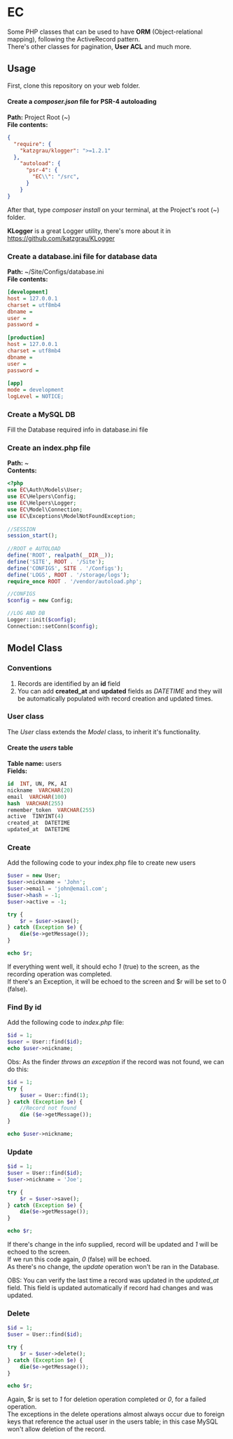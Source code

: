 # EC
Some PHP classes that can be used to have **ORM** (Object-relational mapping), following the ActiveRecord pattern.  
There's other classes for pagination, **User ACL** and much more.

## Usage
First, clone this repository on your web folder.

#### Create a *composer.json* file for PSR-4 autoloading
**Path:** Project Root (~)  
**File contents:**
```json
{
  "require": {  
    "katzgrau/klogger": ">=1.2.1"  
  },
    "autoload": {  
      "psr-4": {  
        "EC\\": "/src",  
      }  
    }  
}  
```

After that, type *composer install* on your terminal, at the Project's root (~) folder.  

**KLogger** is a great Logger utility, there's more about it in https://github.com/katzgrau/KLogger  

### Create a database.ini file for database data  
**Path:** ~/Site/Configs/database.ini  
**File contents:**  
```ini
[development]  
host = 127.0.0.1  
charset = utf8mb4  
dbname =  
user =  
password =  
  
[production]  
host = 127.0.0.1  
charset = utf8mb4  
dbname =  
user =  
password =  
  
[app]  
mode = development  
logLevel = NOTICE;  
```
### Create a MySQL DB  
Fill the Database required info in database.ini file  

### Create an index.php file  
**Path:** ~  
**Contents:**
```PHP
<?php
use EC\Auth\Models\User;  
use EC\Helpers\Config;  
use EC\Helpers\Logger;  
use EC\Model\Connection;  
use EC\Exceptions\ModelNotFoundException;  
  
//SESSION  
session_start();  
  
//ROOT e AUTOLOAD  
define('ROOT', realpath(__DIR__));  
define('SITE', ROOT . '/Site');  
define('CONFIGS', SITE . '/Configs');  
define('LOGS', ROOT . '/storage/logs');  
require_once ROOT . '/vendor/autoload.php';  

//CONFIGS  
$config = new Config;  

//LOG AND DB  
Logger::init($config);  
Connection::setConn($config);
```

## Model Class  

### Conventions
1. Records are identified by an **id** field
2. You can add **created_at** and **updated** fields as *DATETIME* and they will be automatically populated with record creation and updated times.

### User class  
The *User* class extends the *Model* class, to inherit it's functionality.  

#### Create the *users* table  
**Table name:** users  
**Fields:**
```SQL
id  INT, UN, PK, AI  
nickname  VARCHAR(20)  
email  VARCHAR(100)  
hash  VARCHAR(255)  
remember_token  VARCHAR(255)  
active  TINYINT(4)  
created_at  DATETIME  
updated_at  DATETIME  
```
### Create  
Add the following code to your index.php file to create new users  
```PHP
$user = new User;  
$user->nickname = 'John';  
$user->email = 'john@email.com';  
$user->hash = -1;  
$user->active = -1;  

try {  
    $r = $user->save();  
} catch (Exception $e) {  
    die($e->getMessage());  
}  

echo $r;  
```
If everything went well, it should echo *1* (true) to the screen, as the recording operation was completed.  
If there's an Exception, it will be echoed to the screen and $r will be set to 0 (false).

### Find By id  
Add the following code to *index.php* file:
```PHP
$id = 1;  
$user = User::find($id);  
echo $user->nickname;  
```
Obs: As the finder *throws an exception* if the record was not found, we can do this:  
```PHP
$id = 1;  
try {  
    $user = User::find(1);  
} catch (Exception $e) {  
    //Record not found
    die ($e->getMessage());  
}  

echo $user->nickname;  
```
### Update  
```PHP
$id = 1;  
$user = User::find($id);  
$user->nickname = 'Joe';  

try {  
    $r = $user->save();  
} catch (Exception $e) {  
    die($e->getMessage());  
}  

echo $r;  
```
If there's change in the info supplied, record will be updated and *1* will be echoed to the screen.  
If we run this code again, *0* (false) will be echoed.  
As there's no change, the *update* operation won't be ran in the Database.  

OBS: You can verify the last time a record was updated in the *updated_at* field. This field is updated automatically if record had changes and was updated.  

### Delete  
```PHP
$id = 1;  
$user = User::find($id);  

try {  
    $r = $user->delete();  
} catch (Exception $e) {  
    die($e->getMessage());  
}  

echo $r;  
```
Again, $r is set to *1* for deletion operation completed or *0*, for a failed operation.  
The exceptions in the delete operations almost always occur due to foreign keys that reference the actual user in the users table; in this case MySQL won't allow deletion of the record.  